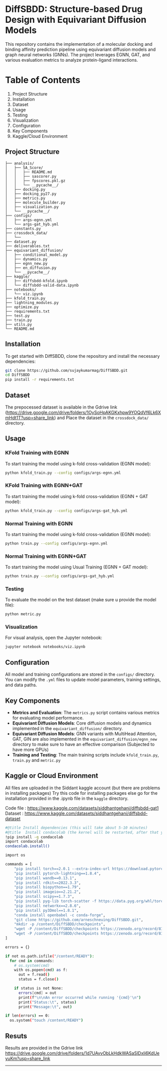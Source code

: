 
# DiffSBDD: Structure-based Drug Design with Equivariant Diffusion Models

This repository contains the implementation of a molecular docking and binding affinity prediction pipeline using equivariant diffusion models and graph neural networks (GNNs). The project leverages EGNN, GAT, and various evaluation metrics to analyze protein-ligand interactions.

# Table of Contents
1. Project Structure
2. Installation
3. Dataset
4. Usage
5. Testing
6. Visualization
7. Configuration
8. Key Components
9. Kaggle/Cloud Environment



## Project Structure

```
├── analysis/
│   ├── SA_Score/
│   │   ├── README.md               
│   │   ├── sascorer.py             
│   │   ├── fpscores.pkl.gz          
│   │   └── __pycache__/             
│   ├── docking.py                   
│   ├── docking_py27.py              
│   ├── metrics.py                  
│   ├── molecule_builder.py          
│   ├── visualization.py            
│   └── __pycache__/                 
├── configs/
│   ├── args-egnn.yml               
│   └── args-gat_hyb.yml            
├── constants.py                    
├── crossdock_data/
│   └──                     
├── dataset.py                       
├── deliverables.txt                 
├── equivariant_diffusion/
│   ├── conditional_model.py         
│   ├── dynamics.py                  
│   ├── egnn_new.py                  
│   ├── en_diffusion.py              
│   └── __pycache__/                 
├── kaggle/
│   ├── diffsbdd-kfold.ipynb         
│   └── diffsbdd-valid-data.ipynb    
├── notebooks/
│   └── viz.ipynb                   
├── kfold_train.py                 
├── lightning_modules.py           
├── optimize.py                    
├── requirements.txt                
├── test.py                         
├── train.py                  
├── utils.py                       
└── README.md                       
```

## Installation

To get started with DiffSBDD, clone the repository and install the necessary dependencies:

```bash
git clone https://github.com/sujaykumarmag/DiffSBDD.git
cd DiffSBDD
pip install -r requirements.txt
```


## Dataset
The prepocessed dataset is available in the Gdrive link (https://drive.google.com/drive/folders/1OySoHpAKGKxhpw9YOQdVf6Lk6XmHdt1T?usp=share_link) and Place the dataset in the `crossdock_data/` directory.


## Usage

### KFold Training with EGNN
To start training the model using k-fold cross-validation (EGNN model):
```bash
python kfold_train.py --config configs/args-egnn.yml
```
### KFold Training with EGNN+GAT
To start training the model using k-fold cross-validation (EGNN + GAT model):
```bash
python kfold_train.py --config configs/args-gat_hyb.yml
```

### Normal Training with EGNN
To start training the model using k-fold cross-validation (EGNN model):
```bash
python train.py --config configs/args-egnn.yml
```
### Normal Training with EGNN+GAT
To start training the model using Usual Training (EGNN + GAT model):
```bash
python train.py --config configs/args-gat_hyb.yml
```




### Testing
To evaluate the model on the test dataset (make sure u provide the model file):
```bash
python metric.py 
```


### Visualization
For visual analysis, open the Jupyter notebook:
```bash
jupyter notebook notebooks/viz.ipynb
```

## Configuration

All model and training configurations are stored in the `configs/` directory. You can modify the `.yml` files to update model parameters, training settings, and data paths.

## Key Components

- **Metrics and Evaluation**: The `metrics.py` script contains various metrics for evaluating model performance.
- **Equivariant Diffusion Models**: Core diffusion models and dynamics implemented in the `equivariant_diffusion/` directory.
- **Equivariant Diffusion Models**: GNN variants with MultiHead Attention, GAT, GIN are also implemented in the `equivariant_diffusion/egnn_new` directory to make sure to have an effective comparison (Subjected to have more GPUs)
- **Training and Testing**: The main training scripts include `kfold_train.py`, `train.py` and `metric.py` 



## Kaggle or Cloud Environment

All files are uploaded in the Siddant kaggle account (but there are problems in installing packages)
Try this code for installing packages else go for the installation provided in the .ipynb file in the `kaggle` directory.

Code file : https://www.kaggle.com/datasets/siddhantgehani/diffsbdd-gat1
Dataset : https://www.kaggle.com/datasets/siddhantgehani/diffsbdd-dataset

```bash
#@title Install dependencies (this will take about 5-10 minutes)
#@title  Install condacolab (the kernel will be restarted, after that you can execute the remaining cells)
!pip install -q condacolab
import condacolab
condacolab.install()

import os

commands = [
    "pip install torch==2.0.1 --extra-index-url https://download.pytorch.org/whl/cu118",
    "pip install pytorch-lightning==1.8.4",
    "pip install wandb==0.13.1",
    "pip install rdkit==2022.3.3",
    "pip install biopython==1.79",
    "pip install imageio==2.21.2",
    "pip install scipy==1.7.3",
    "pip install pyg-lib torch-scatter -f https://data.pyg.org/whl/torch-2.0.1+cu118.html",
    "pip install networkx==2.8.6",
    "pip install py3Dmol==1.8.1",
    "conda install openbabel -c conda-forge",
    "git clone https://github.com/arneschneuing/DiffSBDD.git",
    "mkdir -p /content/DiffSBDD/checkpoints",
    "wget -P /content/DiffSBDD/checkpoints https://zenodo.org/record/8183747/files/moad_fullatom_cond.ckpt",
    "wget -P /content/DiffSBDD/checkpoints https://zenodo.org/record/8183747/files/moad_fullatom_joint.ckpt",
]

errors = {}

if not os.path.isfile("/content/READY"):
  for cmd in commands:
    # os.system(cmd)
    with os.popen(cmd) as f:
      out = f.read()
      status = f.close()

    if status is not None:
      errors[cmd] = out
      print(f"\n\nAn error occurred while running '{cmd}'\n")
      print("Status:\t", status)
      print("Message:\t", out)

if len(errors) == 0:
  os.system("touch /content/READY")
```


## Resuts 

Results are provided in the Gdrive link
https://drive.google.com/drive/folders/1d7UAvvObLkHdkWASaSlDxli6KdUeyuKm?usp=share_link

---

